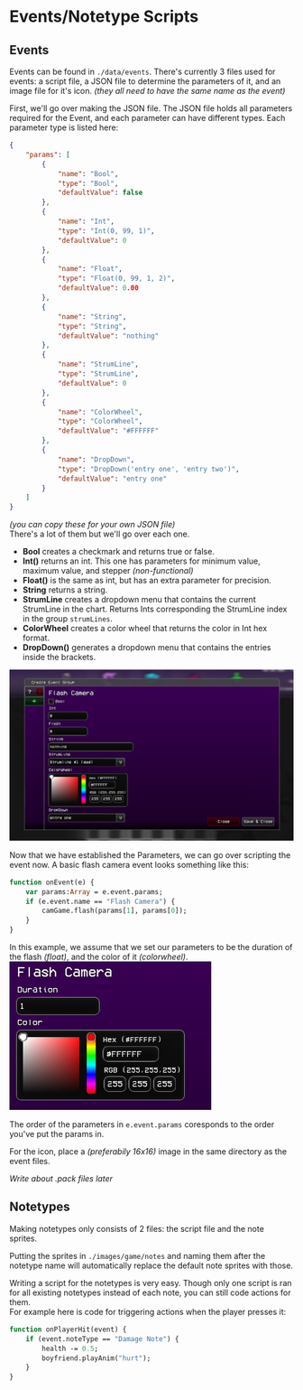 # Events/Notetype Scripts

## Events
Events can be found in ``./data/events``. There's currently 3 files used for events: a script file, a JSON file to determine the parameters of it, and an image file for it's icon. *(they all need to have the same name as the event)*

First, we'll go over making the JSON file. The JSON file holds all parameters required for the Event, and each parameter can have different types. Each parameter type is listed here:
```json
{
    "params": [
        {
            "name": "Bool",
            "type": "Bool",
            "defaultValue": false
        },
        {
            "name": "Int",
            "type": "Int(0, 99, 1)",
            "defaultValue": 0
        },
        {
            "name": "Float",
            "type": "Float(0, 99, 1, 2)",
            "defaultValue": 0.00
        },
        {
            "name": "String",
            "type": "String",
            "defaultValue": "nothing"
        },
        {
            "name": "StrumLine",
            "type": "StrumLine",
            "defaultValue": 0
        },
        {
            "name": "ColorWheel",
            "type": "ColorWheel",
            "defaultValue": "#FFFFFF"
        },
        {
            "name": "DropDown",
            "type": "DropDown('entry one', 'entry two')",
            "defaultValue": "entry one"
        }
    ]
}
```
*(you can copy these for your own JSON file)*<br>
There's a lot of them but we'll go over each one.
- **Bool** creates a checkmark and returns true or false.
- **Int()** returns an int. This one has parameters for minimum value, maximum value, and stepper *(non-functional)*
- **Float()** is the same as int, but has an extra parameter for precision.
- **String** returns a string.
- **StrumLine** creates a dropdown menu that contains the current StrumLine in the chart. Returns Ints corresponding the StrumLine index in the group ``strumLines``.
- **ColorWheel** creates a color wheel that returns the color in Int hex format.
- **DropDown()** generates a dropdown menu that contains the entries inside the brackets.

<img src="./Events or Notetype Scripts-1.png"/>

Now that we have established the Parameters, we can go over scripting the event now. A basic flash camera event looks something like this:
```haxe
function onEvent(e) {
    var params:Array = e.event.params;
    if (e.event.name == "Flash Camera") {
        camGame.flash(params[1], params[0]);
    }
}
```
In this example, we assume that we set our parameters to be the duration of the flash *(float)*, and the color of it *(colorwheel)*. <br>
<img src="./Events or Notetype Scripts.png"/>

The order of the parameters in ``e.event.params`` coresponds to the order you've put the params in.

For the icon, place a *(preferabily 16x16)* image in the same directory as the event files.

*Write about .pack files later*

## Notetypes
Making notetypes only consists of 2 files: the script file and the note sprites.

Putting the sprites in ``./images/game/notes`` and naming them after the notetype name will automatically replace the default note sprites with those.

Writing a script for the notetypes is very easy. Though only one script is ran for all existing notetypes instead of each note, you can still code actions for them. <br>
For example here is code for triggering actions when the player presses it:
```haxe
function onPlayerHit(event) {
    if (event.noteType == "Damage Note") {
        health -= 0.5;
        boyfriend.playAnim("hurt");
    }
}
```